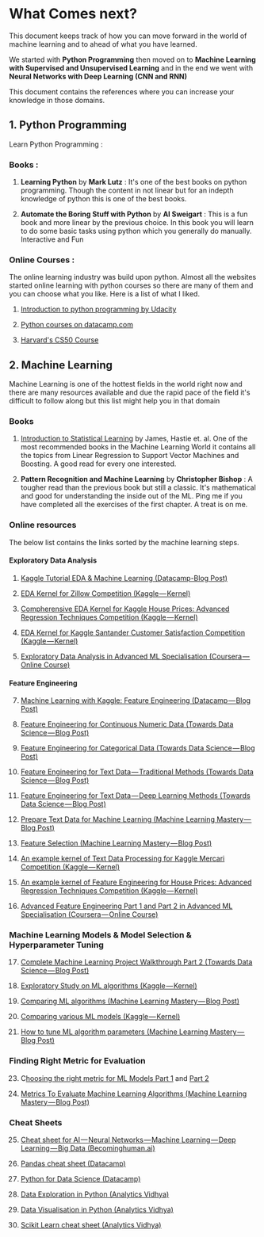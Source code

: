 # What Comes next?

This document keeps track of how you can move forward in the world of machine learning and to ahead of what you have learned. 

We started with **Python Programming** then moved on to **Machine Learning with Supervised and Unsupervised Learning** and in the end we went with **Neural Networks with Deep Learning (CNN and RNN)**

This document contains the references where you can increase your knowledge in those domains. 


## 1. Python Programming 

Learn Python Programming : 

### Books : 

1. **Learning Python** by **Mark Lutz** : It's one of the best books on python programming. Though the content in not linear but for an indepth knowledge of python this is one of the best books. 

2. **Automate the Boring Stuff with Python** by **Al Sweigart** : This is a fun book and more linear by the previous choice. In this book you will learn to do some basic tasks using python which you generally do manually. Interactive and Fun 

### Online Courses : 

The online learning industry was build upon python. Almost all the websites started online learning with python courses so there are many of them and you can choose what you like. Here is a list of what I liked.

1. [Introduction to python programming by Udacity](https://in.udacity.com/course/introduction-to-python--ud1110-india)

2. [Python courses on datacamp.com](datacamp.com)

3. [Harvard's CS50 Course](https://online-learning.harvard.edu/course/cs50-introduction-computer-science)


## 2. Machine Learning 

Machine Learning is one of the hottest fields in the world right now and there are many resources available and due the rapid pace of the field it's difficult to follow along but this list might help you in that domain 

### Books 
	
1. [Introduction to Statistical Learning](http://www-bcf.usc.edu/~gareth/ISL/) by James, Hastie et. al. One of the most recommended books in the Machine Learning World it contains all the topics from Linear Regression to Support Vector Machines and Boosting. A good read for every one interested. 

2. **Pattern Recognition and Machine Learning** by **Christopher Bishop** : A tougher read than the previous book but still a classic. It's mathematical and good for understanding the inside out of the ML. Ping me if you have completed all the exercises of the first chapter. A treat is on me. 

### Online resources 

The below list contains the links sorted by the machine learning steps. 

#### Exploratory Data Analysis

1.  [Kaggle Tutorial EDA & Machine Learning (Datacamp-Blog Post)](https://www.datacamp.com/community/tutorials/kaggle-machine-learning-eda)

2. [EDA Kernel for Zillow Competition (Kaggle — Kernel)](https://www.kaggle.com/sudalairajkumar/simple-exploration-notebook-zillow-prize)

3. [Compherensive EDA Kernel for Kaggle House Prices: Advanced Regression Techniques Competition (Kaggle — Kernel)](https://www.kaggle.com/pmarcelino/comprehensive-data-exploration-with-python)

4. [EDA Kernel for Kaggle Santander Customer Satisfaction Competition (Kaggle — Kernel)](https://www.kaggle.com/cast42/exploring-features)

5. [Exploratory Data Analysis in Advanced ML Specialisation (Coursera — Online Course)](https://www.coursera.org/learn/competitive-data-science/home/week/2)


#### Feature Engineering

7. [Machine Learning with Kaggle: Feature Engineering (Datacamp — Blog Post)](https://www.datacamp.com/community/tutorials/feature-engineering-kaggle)

8. [Feature Engineering for Continuous Numeric Data (Towards Data Science — Blog Post)](https://towardsdatascience.com/understanding-feature-engineering-part-1-continuous-numeric-data-da4e47099a7b)

9. [Feature Engineering for Categorical Data (Towards Data Science — Blog Post)](https://towardsdatascience.com/understanding-feature-engineering-part-2-categorical-data-f54324193e63)

10. [Feature Engineering for Text Data — Traditional Methods (Towards Data Science — Blog Post)](https://towardsdatascience.com/understanding-feature-engineering-part-3-traditional-methods-for-text-data-f6f7d70acd41)

11. [Feature Engineering for Text Data — Deep Learning Methods (Towards Data Science — Blog Post)](https://towardsdatascience.com/understanding-feature-engineering-part-4-deep-learning-methods-for-text-data-96c44370bbfa)

12. [Prepare Text Data for Machine Learning (Machine Learning Mastery — Blog Post)](https://machinelearningmastery.com/prepare-text-data-machine-learning-scikit-learn/)

13. [Feature Selection (Machine Learning Mastery — Blog Post)](https://machinelearningmastery.com/feature-selection-machine-learning-python/)

14. [An example kernel of Text Data Processing for Kaggle Mercari Competition (Kaggle — Kernel)](https://www.kaggle.com/thykhuely/mercari-interactive-eda-topic-modelling)

15. [An example kernel of Feature Engineering for House Prices: Advanced Regression Techniques Competition (Kaggle — Kernel)](https://www.kaggle.com/serigne/stacked-regressions-top-4-on-leaderboard)

16. [Advanced Feature Engineering Part 1 and Part 2 in Advanced ML Specialisation (Coursera — Online Course)](https://www.coursera.org/learn/competitive-data-science/home/week/3)

### Machine Learning Models & Model Selection & Hyperparameter Tuning

17. [Complete Machine Learning Project Walkthrough Part 2 (Towards Data Science — Blog Post)](https://towardsdatascience.com/a-complete-machine-learning-project-walk-through-in-python-part-two-300f1f8147e2)

18.  [Exploratory Study on ML algorithms (Kaggle — Kernel)](https://www.kaggle.com/sharmasanthosh/exploratory-study-on-ml-algorithms)

19. [Comparing ML algorithms (Machine Learning Mastery — Blog Post)](https://machinelearningmastery.com/compare-machine-learning-algorithms-python-scikit-learn/)

20. [Comparing various ML models (Kaggle — Kernel)](https://www.kaggle.com/nirajvermafcb/comparing-various-ml-models-roc-curve-comparison)

22. [How to tune ML algorithm parameters (Machine Learning Mastery — Blog Post)](https://machinelearningmastery.com/how-to-tune-algorithm-parameters-with-scikit-learn/)

### Finding Right Metric for Evaluation

23. C[hoosing the right metric for ML Models Part 1](https://towardsdatascience.com/choosing-the-right-metric-for-machine-learning-models-part-1-a99d7d7414e4) and [Part 2](https://towardsdatascience.com/choosing-the-right-metric-for-evaluating-machine-learning-models-part-2-86d5649a5428)

24. [Metrics To Evaluate Machine Learning Algorithms (Machine Learning Mastery — Blog Post)](https://machinelearningmastery.com/metrics-evaluate-machine-learning-algorithms-python/)

### Cheat Sheets

25. [Cheat sheet for AI — Neural Networks — Machine Learning — Deep Learning — Big Data (Becominghuman.ai)](https://becominghuman.ai/cheat-sheets-for-ai-neural-networks-machine-learning-deep-learning-big-data-678c51b4b463)

26. [Pandas cheat sheet (Datacamp)](https://www.datacamp.com/community/blog/python-pandas-cheat-sheet)

27. [Python for Data Science (Datacamp)](https://s3.amazonaws.com/assets.datacamp.com/blog_assets/PythonForDataScience.pdf)

28. [Data Exploration in Python (Analytics Vidhya)](https://www.analyticsvidhya.com/wp-content/uploads/2015/06/infographics-final.jpg)

29. [Data Visualisation in Python (Analytics Vidhya)](https://www.analyticsvidhya.com/wp-content/uploads/2015/06/data-visualisation-infographics1.jpg)

30. [Scikit Learn cheat sheet (Analytics Vidhya)](https://www.analyticsvidhya.com/infographics/Scikit-Learn-Infographic.pdf)